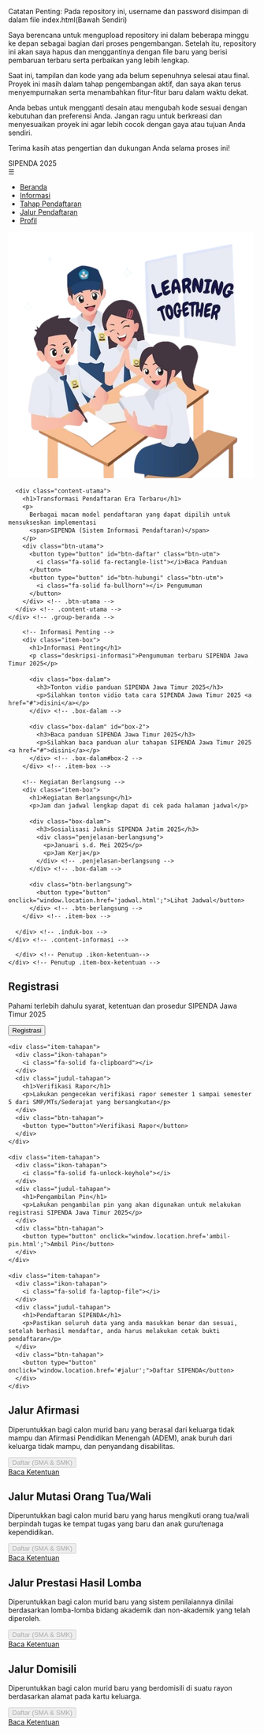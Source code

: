 Catatan Penting:
Pada repository ini, username dan password disimpan di dalam file index.html(Bawah Sendiri)

Saya berencana untuk mengupload repository ini dalam beberapa minggu ke depan sebagai bagian dari proses pengembangan. Setelah itu, repository ini akan saya hapus dan menggantinya dengan file baru yang berisi pembaruan terbaru serta perbaikan yang lebih lengkap.

Saat ini, tampilan dan kode yang ada belum sepenuhnya selesai atau final. Proyek ini masih dalam tahap pengembangan aktif, dan saya akan terus menyempurnakan serta menambahkan fitur-fitur baru dalam waktu dekat.

Anda bebas untuk mengganti desain atau mengubah kode sesuai dengan kebutuhan dan preferensi Anda. Jangan ragu untuk berkreasi dan menyesuaikan proyek ini agar lebih cocok dengan gaya atau tujuan Anda sendiri.

Terima kasih atas pengertian dan dukungan Anda selama proses ini!


<!DOCTYPE html>
<html lang="id">
<head>
  <meta charset="UTF-8" />
  <meta name="viewport" content="width=device-width, initial-scale=1.0" />
  <title>SIPENDA/Sistem Informasi Pendaftaran</title>

  <!-- Stylesheets dan Font -->
  <link rel="stylesheet" href="style.css" />
  <link rel="stylesheet" href="https://cdnjs.cloudflare.com/ajax/libs/font-awesome/6.5.0/css/all.min.css">
  <link rel="preconnect" href="https://fonts.googleapis.com">
  <link rel="preconnect" href="https://fonts.gstatic.com" crossorigin>
  <link href="https://fonts.googleapis.com/css2?family=Lilita+One&family=Poppins:ital,wght@0,100;0,200;0,300;0,400;0,500;0,600;0,700;0,800;0,900;1,100;1,200;1,300;1,400;1,500;1,600;1,700;1,800;1,900&family=Teko:wght@300..700&display=swap" rel="stylesheet">
  <link rel="stylesheet" href="sweetalert2.min.css">
</head>

<body>
  <!-- Navbar -->
  <nav class="navbar">
    <div class="logo">SIPENDA 2025</div>
    <div class="menu-toggle" id="menu-toggle">&#9776;</div>
    <ul class="nav-links" id="nav-links">
      <li><a href="#beranda">Beranda</a></li>
      <li><a href="#informasi">Informasi</a></li>
      <li><a href="#tahapan">Tahap Pendaftaran</a></li>
      <li><a href="#jalur">Jalur Pendaftaran</a></li>
      <li><a href="#">Profil</a></li>
    </ul>
  </nav>
  <!-- End Navbar -->

  <!-- Section Beranda -->
  <section id="beranda" class="beranda">
    <div class="group-beranda">
      <div class="foto-utama">
        <img src="siswa-utama.png" alt="">
      </div> <!-- .foto-utama -->

      <div class="content-utama">
        <h1>Transformasi Pendaftaran Era Terbaru</h1>
        <p>
          Berbagai macam model pendaftaran yang dapat dipilih untuk mensukseskan implementasi 
          <span>SIPENDA (Sistem Informasi Pendaftaran)</span>
        </p>
        <div class="btn-utama">
          <button type="button" id="btn-daftar" class="btn-utm">
            <i class="fa-solid fa-rectangle-list"></i>Baca Panduan
          </button>
          <button type="button" id="btn-hubungi" class="btn-utm">
            <i class="fa-solid fa-bullhorn"></i> Pengumuman
          </button>
        </div> <!-- .btn-utama -->
      </div> <!-- .content-utama -->
    </div> <!-- .group-beranda -->
  </section>
  <!-- End Section Beranda -->

  <!-- Section Informasi -->
  <section id="informasi" class="Informasi">
    <div class="content-informasi">
      <div class="induk-box">

        <!-- Informasi Penting -->
        <div class="item-box">
          <h1>Informasi Penting</h1>
          <p class="deskripsi-informasi">Pengumuman terbaru SIPENDA Jawa Timur 2025</p>

          <div class="box-dalam">
            <h3>Tonton vidio panduan SIPENDA Jawa Timur 2025</h3>
            <p>Silahkan tonton vidio tata cara SIPENDA Jawa Timur 2025 <a href="#">disini</a></p>
          </div> <!-- .box-dalam -->

          <div class="box-dalam" id="box-2">
            <h3>Baca panduan SIPENDA Jawa Timur 2025</h3>
            <p>Silahkan baca panduan alur tahapan SIPENDA Jawa Timur 2025 <a href="#">disini</a></p>
          </div> <!-- .box-dalam#box-2 -->
        </div> <!-- .item-box -->

        <!-- Kegiatan Berlangsung -->
        <div class="item-box">
          <h1>Kegiatan Berlangsung</h1>
          <p>Jam dan jadwal lengkap dapat di cek pada halaman jadwal</p>

          <div class="box-dalam">
            <h3>Sosialisasi Juknis SIPENDA Jatim 2025</h3>
            <div class="penjelasan-berlangsung">
              <p>Januari s.d. Mei 2025</p>
              <p>Jam Kerja</p>
            </div> <!-- .penjelasan-berlangsung -->
          </div> <!-- .box-dalam -->

          <div class="btn-berlangsung">
            <button type="button" onclick="window.location.href='jadwal.html';">Lihat Jadwal</button>
          </div> <!-- .btn-berlangsung -->
        </div> <!-- .item-box -->

      </div> <!-- .induk-box -->
    </div> <!-- .content-informasi -->
  </section>
  <!-- End Section Informasi -->


<!-- Start section ketentuan -->

<section id="ketentuan" class="ketentuan">
  <div class="container-ketentuan">
    <div class="item-box-ketentuan">
      <div class="ikon-ketentuan">
        
      </div> <!-- Penutup .ikon-ketentuan-->
    </div> <!-- Penutup .item-box-ketentuan -->
  </div> <!-- Penutup .container-ketentuan -->
</section>

<!-- End section ketentuan -->


<!-- Start section tahapan -->

<section id="tahapan" class="tahapan">
  <div class="group-tahapan">
    <div class="item-tahapan">
      <div class="ikon-tahapan">
        <i class="fa-solid fa-book"></i>
      </div>
      <div class="judul-tahapan">
        <h1>Registrasi</h1>
        <p>Pahami terlebih dahulu syarat, ketentuan dan prosedur SIPENDA Jawa Timur 2025</p>
      </div>
      <div class="btn-tahapan">
        <button type="button" onclick="window.location.href='pendaftaran.html';">Registrasi</button>
      </div>
    </div>
    
    <div class="item-tahapan">
      <div class="ikon-tahapan">
        <i class="fa-solid fa-clipboard"></i>
      </div>
      <div class="judul-tahapan">
        <h1>Verifikasi Rapor</h1>
        <p>Lakukan pengecekan verifikasi rapor semester 1 sampai semester 5 dari SMP/MTs/Sederajat yang bersangkutan</p>
      </div>
      <div class="btn-tahapan">
        <button type="button">Verifikasi Rapor</button>
      </div>
    </div>
    
    <div class="item-tahapan">
      <div class="ikon-tahapan">
        <i class="fa-solid fa-unlock-keyhole"></i>
      </div>
      <div class="judul-tahapan">
        <h1>Pengambilan Pin</h1>
        <p>Lakukan pengambilan pin yang akan digunakan untuk melakukan registrasi SIPENDA Jawa Timur 2025</p>
      </div>
      <div class="btn-tahapan">
        <button type="button" onclick="window.location.href='ambil-pin.html';">Ambil Pin</button>
      </div>
    </div>
    
    <div class="item-tahapan">
      <div class="ikon-tahapan">
        <i class="fa-solid fa-laptop-file"></i>
      </div>
      <div class="judul-tahapan">
        <h1>Pendaftaran SIPENDA</h1>
        <p>Pastikan seluruh data yang anda masukkan benar dan sesuai, setelah berhasil mendaftar, anda harus melakukan cetak bukti pendaftaran</p>
      </div>
      <div class="btn-tahapan">
        <button type="button" onclick="window.location.href='#jalur';">Daftar SIPENDA</button>
      </div>
    </div>
  </div>
</section>

<!-- end section tahapan -->

<!-- Start section jalur -->

<section class="jalur-section" id="jalur">
  <div class="jalur-card">
    <div class="icon-wrapper">
      <i class="fa-solid fa-puzzle-piece"></i>
    </div>
    <div class="content">
      <h2>Jalur Afirmasi</h2>
      <p>
        Diperuntukkan bagi calon murid baru yang berasal dari keluarga tidak mampu dan Afirmasi Pendidikan Menengah (ADEM), anak buruh dari keluarga tidak mampu, dan penyandang disabilitas.
      </p>
      <button class="btn-disabled" disabled>
        Daftar (SMA & SMK)
       <i class="fas fa-lock"></i>
      </button>
    </div>
    <a href="#" class="baca-ketentuan">Baca Ketentuan</a>
  </div>
  
  <div class="jalur-card">
    <div class="icon-wrapper">
      <i class="fa-solid fa-suitcase"></i>
    </div>
    <div class="content">
      <h2>Jalur Mutasi Orang Tua/Wali</h2>
      <p>
        Diperuntukkan bagi calon murid baru yang harus mengikuti orang tua/wali berpindah tugas ke tempat tugas yang baru dan anak guru/tenaga kependidikan.
      </p>
      <button class="btn-disabled" disabled>
        Daftar (SMA & SMK)
       <i class="fas fa-lock"></i>
      </button>
    </div>
    <a href="#" class="baca-ketentuan">Baca Ketentuan</a>
  </div>
  
  <div class="jalur-card">
    <div class="icon-wrapper">
      <i class="fa-solid fa-medal"></i>
    </div>
    <div class="content">
      <h2>Jalur Prestasi Hasil Lomba</h2>
      <p>
        Diperuntukkan bagi calon murid baru yang sistem penilaiannya dinilai berdasarkan lomba-lomba bidang akademik dan non-akademik yang telah diperoleh.
      </p>
      <button class="btn-disabled" disabled>
        Daftar (SMA & SMK)
       <i class="fas fa-lock"></i>
      </button>
    </div>
    <a href="#" class="baca-ketentuan">Baca Ketentuan</a>
  </div>
  
  <div class="jalur-card">
    <div class="icon-wrapper">
      <i class="fa-solid fa-location-dot"></i>
    </div>
    <div class="content">
      <h2>Jalur Domisili</h2>
      <p>
        Diperuntukkan bagi calon murid baru yang berdomisili di suatu rayon berdasarkan alamat pada kartu keluarga.
      </p>
      <button class="btn-disabled" disabled>
        Daftar (SMA & SMK)
       <i class="fas fa-lock"></i>
      </button>
    </div>
    <a href="#" class="baca-ketentuan">Baca Ketentuan</a>
  </div>
</section>

<!-- End section jalur -->

  <!-- Script -->
  <script src="https://cdn.jsdelivr.net/npm/sweetalert2@11"></script>
  <script src="sweetalert2.min.js"></script>
  <script src="https://kit.fontawesome.com/your_kit_code.js" crossorigin="anonymous"></script>
  <script>
    
    // Ambil elemen toggle dan nav links
const menuToggle = document.getElementById("menu-toggle");
const navLinks = document.getElementById("nav-links");

// Toggle menu saat tombol diklik
menuToggle.addEventListener("click", () => {
  navLinks.classList.toggle("show");
});

// Tutup menu saat klik di luar menu dan toggle
document.addEventListener("click", (e) => {
  const isClickInside = navLinks.contains(e.target) || menuToggle.contains(e.target);
  if (!isClickInside) {
    navLinks.classList.remove("show");
  }
});

// Tutup menu saat salah satu link diklik
document.querySelectorAll(".nav-links a").forEach(link => {
  link.addEventListener("click", () => {
    navLinks.classList.remove("show");
  });
});

// pin

    
  </script>
</body>
</html>
